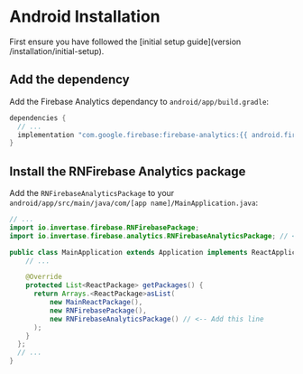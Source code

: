# Android Installation

First ensure you have followed the [initial setup guide](version /installation/initial-setup).

## Add the dependency

Add the Firebase Analytics dependancy to `android/app/build.gradle`:

```groovy
dependencies {
  // ...
  implementation "com.google.firebase:firebase-analytics:{{ android.firebase.analytics }}"
}
```

## Install the RNFirebase Analytics package

Add the `RNFirebaseAnalyticsPackage` to your `android/app/src/main/java/com/[app name]/MainApplication.java`:

```java
// ...
import io.invertase.firebase.RNFirebasePackage;
import io.invertase.firebase.analytics.RNFirebaseAnalyticsPackage; // <-- Add this line

public class MainApplication extends Application implements ReactApplication {
    // ...

    @Override
    protected List<ReactPackage> getPackages() {
      return Arrays.<ReactPackage>asList(
          new MainReactPackage(),
          new RNFirebasePackage(),
          new RNFirebaseAnalyticsPackage() // <-- Add this line
      );
    }
  };
  // ...
}
```
